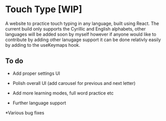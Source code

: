 # Touch Type [WIP]

A website to practice touch typing in any language, built using React. The current build only supports the Cyrillic and English alphabets, other languages will be added soon by myself however if anyone would like to contribute by adding other lanugage support it can be done relativly easily by adding to the useKeymaps hook.


## To do

* Add proper settings UI

* Polish overall UI (add carousel for previous and next letter)

* Add more learning modes, full word practice etc

* Further language support

*Various bug fixes
